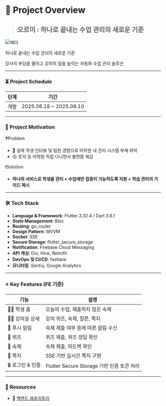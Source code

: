 # 📜 Project Overview

> ## 오르미 : 하나로 끝내는 수업 관리의 새로운 기준
![헤더](https://github.com/user-attachments/assets/23f94a71-4056-452a-820f-f70542de8452)

하나로 끝내는 수업 관리의 새로운 기준 

강사의 부담을 줄이고 강의의 질을 높이는 자동화 수업 관리 솔루션

---

### ⏳ Project Schedule

| 단계 | 기간                       |
| -- | ------------------------ |
| 개발 | 2025.06.18 \~ 2025.08.10 |

---

### 💭 Project Motivation

❓Problem

* 📝 실제 학생 인터뷰 및 팀원 경험으로 어학원 내 관리 시스템 부재 파악
* 😣 토익 등 어학원 직접 다니면서 불편함 체감

❗Solution
* **하나의 서비스로 학생을 관리 + 수업에만 집중이 가능하도록 지원 + 학습 관리의 가이드 제시**

---

### 🛠️ Tech Stack

* **Language & Framework**: Flutter 3.32.4 / Dart 3.8.1
* **State Management**: Bloc
* **Routing**: go\_router
* **Design Pattern**: MVVM
* **Socket**: SSE
* **Secure Storage**: flutter\_secure\_storage
* **Notification**: Firebase Cloud Messaging
* **API 캐싱**: Dio, Hive, Retrofit
* **DevOps 및 CI/CD**: fastlane
* **모니터링**: Sentry, Google Analytics
---

### ⭐ Key Features (FE 기준)

| 기능           | 설명                                 |
| ------------ | ---------------------------------- |
| 🧑‍🎓 학생 홈 |   오늘의 수업, 제출하지 않은 숙제        |
| 🧑‍🏫 강의실 상세  | 강의 퀴즈, 숙제, 질문, 쪽지          |
| 🔔 푸시 알림     | 숙제 제출 여부 등에 따른 알림 수신               |
| 📄 퀴즈  | 퀴즈 제출, 퀴즈 정답 확인          |
| 📝 숙제  | 숙제 제출, 피드백 확인    |
| 💌 쪽지    | SSE 기반 실시간 쪽지 구현                 |
| 🔒 로그인 & 인증  | Flutter Secure Storage 기반 인증 토큰 처리 |

---


### 🔗 Resources

* 🧠 [백엔드 레포지토리](https://github.com/0rmee/server)
